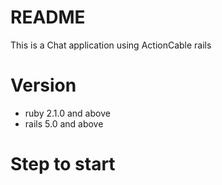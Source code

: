 # README
This is a Chat application using ActionCable rails

# Version

 * ruby 2.1.0 and above
 * rails 5.0 and above
# Step to start
  


